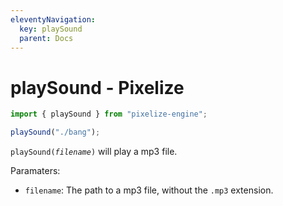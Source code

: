 ```yaml
---
eleventyNavigation:
  key: playSound
  parent: Docs
---
```


# playSound - Pixelize

```js
import { playSound } from "pixelize-engine";

playSound("./bang");
```

`playSound(`_`filename`_`)` will play a mp3 file.

Paramaters:

- `filename`: The path to a mp3 file, without the `.mp3` extension.
